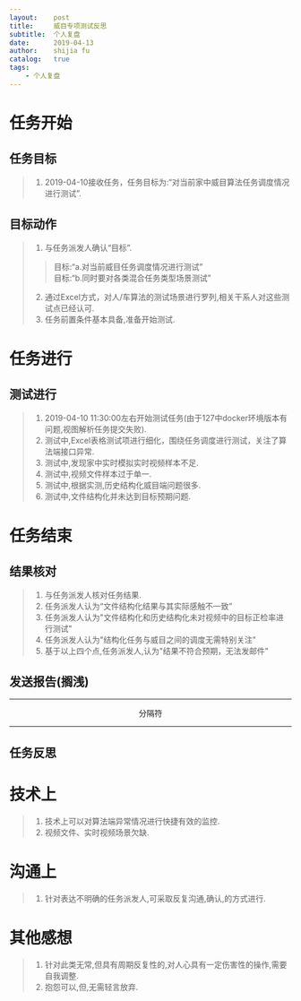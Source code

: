 ```yaml
---
layout:    post
title:     威目专项测试反思
subtitle:  个人复盘
date:      2019-04-13
author:    shijia fu
catalog:   true
tags:
    - 个人复盘
---
```


# 任务开始   
## 任务目标    
> 1. 2019-04-10接收任务，任务目标为:“对当前家中威目算法任务调度情况进行测试”.   

## 目标动作   
> 1. 与任务派发人确认“目标”.   
> >  目标:“a.对当前威目任务调度情况进行测试”   
> >  目标:“b.同时要对各类混合任务类型场景测试”   
> 2. 通过Excel方式，对人/车算法的测试场景进行罗列,相关干系人对这些测试点已经认可.   
> 3. 任务前置条件基本具备,准备开始测试.   

# 任务进行   
## 测试进行   
> 1. 2019-04-10 11:30:00左右开始测试任务(由于127中docker环境版本有问题,视图解析任务提交失败).   
> 2. 测试中,Excel表格测试项进行细化，围绕任务调度进行测试，关注了算法端接口异常.
> 3. 测试中,发现家中实时模拟实时视频样本不足.   
> 4. 测试中,视频文件样本过于单一.   
> 5. 测试中,根据实测,历史结构化威目端问题很多.   
> 6. 测试中,文件结构化并未达到目标预期问题.   

# 任务结束       
## 结果核对   
> 1. 与任务派发人核对任务结果.   
> 2. 任务派发人认为“文件结构化结果与其实际感触不一致”   
> 3. 任务派发人认为"文件结构化和历史结构化未对视频中的目标正检率进行测试"   
> 4. 任务派发人认为"结构化任务与威目之间的调度无需特别关注"  
> 5. 基于以上四个点,任务派发人,认为"结果不符合预期，无法发邮件"   

## 发送报告(搁浅)

---
<center>分隔符</center>  

---

## 任务反思   
# 技术上   
> 1. 技术上可以对算法端异常情况进行快捷有效的监控.   
> 2. 视频文件、实时视频场景欠缺.   

# 沟通上   
> 1. 针对表达不明确的任务派发人,可采取反复沟通,确认,的方式进行.   

# 其他感想   
> 1. 针对此类无常,但具有周期反复性的,对人心具有一定伤害性的操作,需要自我调整.   
> 2. 抱怨可以,但,无需轻言放弃.   

